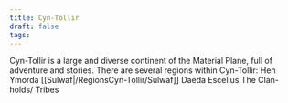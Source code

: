```yaml
---
title: Cyn-Tollir
draft: false
tags:
---
```

 
Cyn-Tollir is a large and diverse continent of the Material Plane, full of adventure and stories. There are several regions within Cyn-Tollir:
	Hen Ymorda
	[[Sulwaf|/RegionsCyn-Tollir/Sulwaf]]
	Daeda
	Escelius
	The Clan-holds/ Tribes